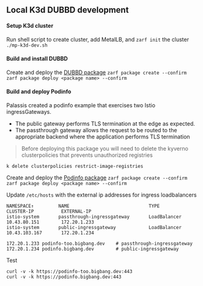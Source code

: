 ## Local K3d DUBBD development
 

#### Setup K3d cluster

Run shell script to create cluster, add MetalLB, and `zarf init` the cluster
`./mp-k3d-dev.sh`

#### Build and install DUBBD
Create and deploy the [DUBBD package](https://github.com/defenseunicorns/zarf-package-big-bang/tree/main/k3d)
`zarf package create --confirm`
`zarf package deploy <package name> --confirm`


#### Build and deploy Podinfo
Palassis created a podinfo example that exercises two Istio ingressGateways.
* The public gateway performs TLS termination at the edge as expected.
* The passthrough gateway allows the request to be routed to the appropriate backend where the application performs TLS termination 



> Before deploying this package you will need to delete the kyverno clusterpolicies that prevents unauthorized registries
```
k delete clusterpolicies restrict-image-registries
```


Create and deploy the [Podinfo package](https://github.com/mxnxPx/zarf-podinfos/)
`zarf package create --confirm`
`zarf package deploy <package name> --confirm`



Update `/etc/hosts` with the external ip addresses for ingress loadbalancers
```
NAMESPACE↑         NAME                             TYPE               CLUSTER-IP          EXTERNAL-IP  
istio-system       passthrough-ingressgateway       LoadBalancer       10.43.80.151        172.20.1.233 
istio-system       public-ingressgateway            LoadBalancer       10.43.103.167       172.20.1.234 
```

```
172.20.1.233 podinfo-too.bigbang.dev    # passthrough-ingressgateway
172.20.1.234 podinfo.bigbang.dev        # public-ingressgateway
```


Test 

`curl -v -k https://podinfo-too.bigbang.dev:443`    
`curl -v -k https://podinfo.bigbang.dev:443`
